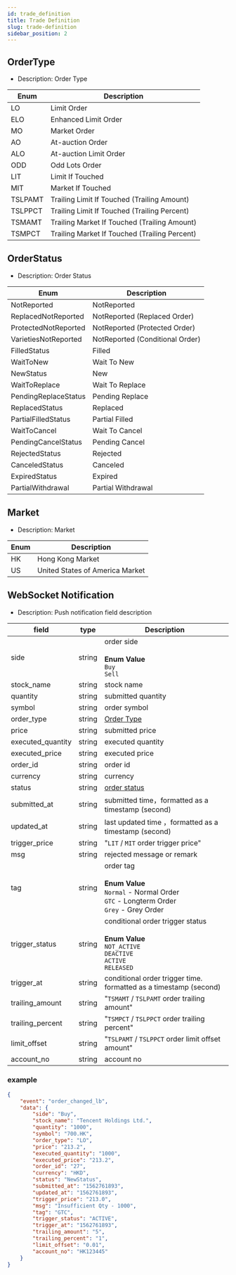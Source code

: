 ```yaml
---
id: trade_definition
title: Trade Definition
slug: trade-definition
sidebar_position: 2
---
```


## OrderType

- Description: Order Type

| Enum    | Description                                   |
| ------- | --------------------------------------------- |
| LO      | Limit Order                                   |
| ELO     | Enhanced Limit Order                          |
| MO      | Market Order                                  |
| AO      | At-auction Order                              |
| ALO     | At-auction Limit Order                        |
| ODD     | Odd Lots Order                                |
| LIT     | Limit If Touched                              |
| MIT     | Market If Touched                             |
| TSLPAMT | Trailing Limit If Touched (Trailing Amount)   |
| TSLPPCT | Trailing Limit If Touched (Trailing Percent)  |
| TSMAMT  | Trailing Market If Touched (Trailing Amount)  |
| TSMPCT  | Trailing Market If Touched (Trailing Percent) |

## OrderStatus

- Description: Order Status

| Enum                 | Description                     |
| -------------------- | ------------------------------- |
| NotReported          | NotReported                     |
| ReplacedNotReported  | NotReported (Replaced Order)    |
| ProtectedNotReported | NotReported (Protected Order)   |
| VarietiesNotReported | NotReported (Conditional Order) |
| FilledStatus         | Filled                          |
| WaitToNew            | Wait To New                     |
| NewStatus            | New                             |
| WaitToReplace        | Wait To Replace                 |
| PendingReplaceStatus | Pending Replace                 |
| ReplacedStatus       | Replaced                        |
| PartialFilledStatus  | Partial Filled                  |
| WaitToCancel         | Wait To Cancel                  |
| PendingCancelStatus  | Pending Cancel                  |
| RejectedStatus       | Rejected                        |
| CanceledStatus       | Canceled                        |
| ExpiredStatus        | Expired                         |
| PartialWithdrawal    | Partial Withdrawal              |

## Market

- Description: Market

| Enum | Description                     |
| ---- | ------------------------------- |
| HK   | Hong Kong Market                |
| US   | United States of America Market |

## WebSocket Notification

- Description: Push notification field description

| field             | type   | Description                                                                                                             |
| ----------------- | ------ | ----------------------------------------------------------------------------------------------------------------------- |
| side              | string | order side<br/><br/>**Enum Value**<br/>`Buy`<br />`Sell`                                                                |
| stock_name        | string | stock name                                                                                                              |
| quantity          | string | submitted quantity                                                                                                      |
| symbol            | string | order symbol                                                                                                            |
| order_type        | string | [Order Type](./trade-definition#ordertype)                                                                              |
| price             | string | submitted price                                                                                                         |
| executed_quantity | string | executed quantity                                                                                                       |
| executed_price    | string | executed price                                                                                                          |
| order_id          | string | order id                                                                                                                |
| currency          | string | currency                                                                                                                |
| status            | string | [order status](./trade-definition#orderstatus)                                                                          |
| submitted_at      | string | submitted time，formatted as a timestamp (second)                                                                       |
| updated_at        | string | last updated time ，formatted as a timestamp (second)                                                                   |
| trigger_price     | string | "`LIT` / `MIT` order trigger price"                                                                                     |
| msg               | string | rejected message or remark                                                                                              |
| tag               | string | order tag<br/><br/>**Enum Value**<br/>`Normal` - Normal Order<br />`GTC` - Longterm Order<br />`Grey` - Grey Order      |
| trigger_status    | string | conditional order trigger status<br/><br/>**Enum Value**<br/>`NOT_ACTIVE`<br />`DEACTIVE`<br />`ACTIVE`<br />`RELEASED` |
| trigger_at        | string | conditional order trigger time. formatted as a timestamp (second)                                                       |
| trailing_amount   | string | "`TSMAMT` / `TSLPAMT` order trailing amount"                                                                            |
| trailing_percent  | string | "`TSMPCT` / `TSLPPCT` order trailing percent"                                                                           |
| limit_offset      | string | "`TSLPAMT` / `TSLPPCT` order limit offset amount"                                                                       |
| account_no        | string | account no                                                                                                              |

### example

```JSON
{
	"event": "order_changed_lb",
	"data": {
		"side": "Buy",
		"stock_name": "Tencent Holdings Ltd.",
		"quantity": "1000",
		"symbol": "700.HK",
		"order_type": "LO",
		"price": "213.2",
		"executed_quantity": "1000",
		"executed_price": "213.2",
		"order_id": "27",
		"currency": "HKD",
		"status": "NewStatus",
		"submitted_at": "1562761893",
		"updated_at": "1562761893",
		"trigger_price": "213.0",
		"msg": "Insufficient Qty - 1000",
		"tag": "GTC",
		"trigger_status": "ACTIVE",
		"trigger_at": "1562761893",
		"trailing_amount": "5",
		"trailing_percent": "1",
		"limit_offset": "0.01",
		"account_no": "HK123445"
	}
}
```
